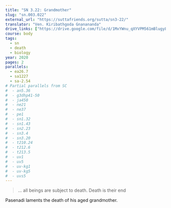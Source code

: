 ```yaml
---
title: "SN 3.22: Grandmother"
slug: "sn.003.022"
external_url: "https://suttafriends.org/sutta/sn3-22/"
translator: "Ven. Kiribathgoda Gnanananda"
drive_links: ["https://drive.google.com/file/d/1MxYWnu_qXYVPM561mBlugyLCB1NqtJh6/view?usp=drivesdk"]
course: body
tags:
  - sn
  - death
  - biology
year: 2020
pages: 2
parallels:
  - ea26.7
  - sa1227
  - sa-2.54
# Partial parallels from SC
#  - an5.36
#  - g3dhp41-50
#  - ja450
#  - ne21
#  - ne37
#  - pe1
#  - sn1.32
#  - sn1.43
#  - sn2.23
#  - sn3.4
#  - sn3.20
#  - t210.24
#  - t212.6
#  - t213.5
#  - uv1
#  - uv5
#  - uv-kg1
#  - uv-kg5
#  - uvs5
---
```


> … all beings are subject to death. Death is their end

Pasenadi laments the death of his aged grandmother.

